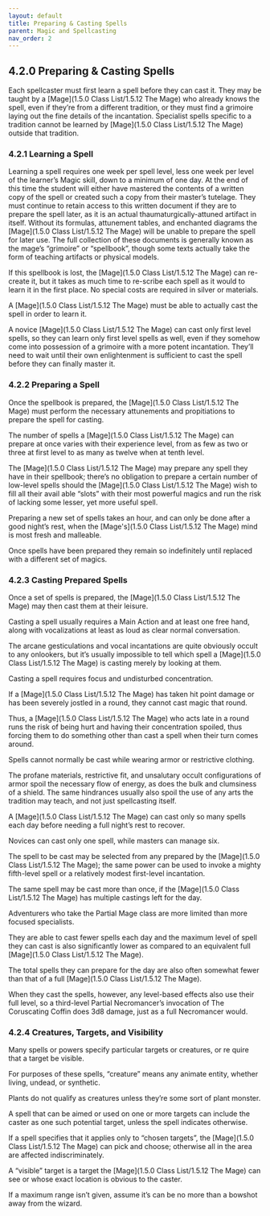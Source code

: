```yaml
---
layout: default
title: Preparing & Casting Spells
parent: Magic and Spellcasting
nav_order: 2
---
```


## 4.2.0 Preparing & Casting Spells

Each spellcaster must first learn a spell before they can cast it.
They may be taught by a [Mage](1.5.0 Class List/1.5.12 The Mage) who already knows the spell, even if they’re from a different tradition, or they must find a grimoire laying out the fine details of the incantation.
Specialist spells specific to a tradition cannot be learned by [Mage](1.5.0 Class List/1.5.12 The Mage) outside that tradition.

### 4.2.1 Learning a Spell

Learning a spell requires one week per spell level, less one week per level of the learner’s Magic skill, down to a minimum of one day.
At the end of this time the student will either have mastered the contents of a written copy of the spell or created such a copy from their master’s tutelage.
They must continue to retain access to this written document if they are to prepare the spell later, as it is an actual thaumaturgically-attuned artifact in itself.
Without its formulas, attunement tables, and enchanted diagrams the [Mage](1.5.0 Class List/1.5.12 The Mage) will be unable to prepare the spell for later use.
The full collection of these documents is generally known as the mage’s “grimoire” or “spellbook”, though some texts actually take the form of teaching artifacts or physical models.

If this spellbook is lost, the [Mage](1.5.0 Class List/1.5.12 The Mage) can re-create it, but it takes as much time to re-scribe each spell as it would to learn it in the first place.
No special costs are required in silver or materials.

A [Mage](1.5.0 Class List/1.5.12 The Mage) must be able to actually cast the spell in order to learn it.

A novice [Mage](1.5.0 Class List/1.5.12 The Mage) can cast only first level spells, so they can learn only first level spells as well, even if they somehow come into possession of a grimoire with a more potent incantation.
They’ll need to wait until their own enlightenment is sufficient to cast the spell before they can finally master it.

### 4.2.2 Preparing a Spell

Once the spellbook is prepared, the [Mage](1.5.0 Class List/1.5.12 The Mage) must perform the necessary attunements and propitiations to prepare the spell for casting.

The number of spells a [Mage](1.5.0 Class List/1.5.12 The Mage) can prepare at once varies with their experience level, from as few as two or three at first level to as many as twelve when at tenth level.

The [Mage](1.5.0 Class List/1.5.12 The Mage) may prepare any spell they have in their spellbook; there’s no obligation to prepare a certain number of low-level spells should the [Mage](1.5.0 Class List/1.5.12 The Mage) wish to fill all their avail able “slots” with their most powerful magics and run the risk of lacking some lesser, yet more useful spell.

Preparing a new set of spells takes an hour, and can only be done after a good night’s rest, when the [Mage's](1.5.0 Class List/1.5.12 The Mage) mind is most fresh and malleable.

Once spells have been prepared they remain so indefinitely until replaced with a different set of magics.

### 4.2.3 Casting Prepared Spells

Once a set of spells is prepared, the [Mage](1.5.0 Class List/1.5.12 The Mage) may then cast them at their leisure.

Casting a spell usually requires a Main Action and at least one free hand, along with vocalizations at least as loud as clear normal conversation.

The arcane gesticulations and vocal incantations are quite obviously occult to any onlookers, but it’s usually impossible to tell which spell a [Mage](1.5.0 Class List/1.5.12 The Mage) is casting merely by looking at them.

Casting a spell requires focus and undisturbed concentration.

If a [Mage](1.5.0 Class List/1.5.12 The Mage) has taken hit point damage or has been severely jostled in a round, they cannot cast magic that round.

Thus, a [Mage](1.5.0 Class List/1.5.12 The Mage) who acts late in a round runs the risk of being hurt and having their concentration spoiled, thus forcing them to do something other than cast a spell when their turn comes around.

Spells cannot normally be cast while wearing armor or restrictive clothing.

The profane materials, restrictive fit, and unsalutary occult configurations of armor spoil the necessary flow of energy, as does the bulk and clumsiness of a shield.
The same hindrances usually also spoil the use of any arts the tradition may teach, and not just spellcasting itself.

A [Mage](1.5.0 Class List/1.5.12 The Mage) can cast only so many spells each day before needing a full night’s rest to recover.

Novices can cast only one spell, while masters can manage six.

The spell to be cast may be selected from any prepared by the [Mage](1.5.0 Class List/1.5.12 The Mage); the same power can be used to invoke a mighty fifth-level spell or a relatively modest first-level incantation.

The same spell may be cast more than once, if the [Mage](1.5.0 Class List/1.5.12 The Mage) has multiple castings left for the day.

Adventurers who take the Partial Mage class are more limited than more focused specialists.

They are able to cast fewer spells each day and the maximum level of spell they can cast is also significantly lower as compared to an equivalent full [Mage](1.5.0 Class List/1.5.12 The Mage).

The total spells they can prepare for the day are also often somewhat fewer than that of a full [Mage](1.5.0 Class List/1.5.12 The Mage).

When they cast the spells, however, any level-based effects also use their full level, so a third-level Partial Necromancer’s invocation of The Coruscating Coffin does 3d8 damage, just as a full Necromancer would.

### 4.2.4 Creatures, Targets, and Visibility

Many spells or powers specify particular targets or creatures, or re quire that a target be visible.

For purposes of these spells, “creature” means any animate entity, whether living, undead, or synthetic.

Plants do not qualify as creatures unless they’re some sort of plant monster.

A spell that can be aimed or used on one or more targets can include the caster as one such potential target, unless the spell indicates otherwise.

If a spell specifies that it applies only to “chosen targets”, the [Mage](1.5.0 Class List/1.5.12 The Mage) can pick and choose; otherwise all in the area are affected indiscriminately.

A “visible” target is a target the [Mage](1.5.0 Class List/1.5.12 The Mage) can see or whose exact location is obvious to the caster.

If a maximum range isn’t given, assume it’s can be no more than a bowshot away from the wizard.
